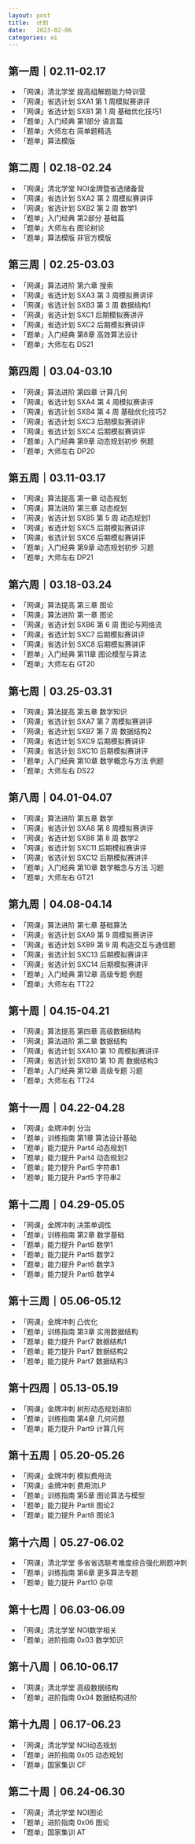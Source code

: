 ```yaml
---
layout: post
title:  计划
date:   2023-02-06
categories: oi
---
```


## 第一周｜02.11-02.17

*   「网课」清北学堂 提高组解题能力特训营
*   「网课」省选计划 SXA1 第 1 周模拟赛讲评
*   「网课」省选计划 SXB1 第 1 周 基础优化技巧1
*   「题单」入门经典 第1部分 语言篇
*   「题单」大师左右 简单题精选
*   「题单」算法模版

## 第二周｜02.18-02.24

*   「网课」清北学堂 NOI金牌暨省选储备营
*   「网课」省选计划 SXA2 第 2 周模拟赛讲评
*   「网课」省选计划 SXB2 第 2 周 数学1
*   「题单」入门经典 第2部分 基础篇
*   「题单」大师左右 图论树论
*   「题单」算法模版 非官方模版

## 第三周｜02.25-03.03

*   「网课」算法进阶 第六章 搜索
*   「网课」省选计划 SXA3 第 3 周模拟赛讲评
*   「网课」省选计划 SXB3 第 3 周 数据结构1
*   「网课」省选计划 SXC1 后期模拟赛讲评
*   「网课」省选计划 SXC2 后期模拟赛讲评
*   「题单」入门经典 第8章 高效算法设计
*   「题单」大师左右 DS21

## 第四周｜03.04-03.10

*   「网课」算法进阶 第四章 计算几何
*   「网课」省选计划 SXA4 第 4 周模拟赛讲评
*   「网课」省选计划 SXB4 第 4 周 基础优化技巧2
*   「网课」省选计划 SXC3 后期模拟赛讲评
*   「网课」省选计划 SXC4 后期模拟赛讲评
*   「题单」入门经典 第9章 动态规划初步 例题
*   「题单」大师左右 DP20

## 第五周｜03.11-03.17

*   「网课」算法提高 第一章 动态规划
*   「网课」算法进阶 第三章 动态规划
*   「网课」省选计划 SXB5 第 5 周 动态规划1
*   「网课」省选计划 SXC5 后期模拟赛讲评
*   「网课」省选计划 SXC6 后期模拟赛讲评
*   「题单」入门经典 第9章 动态规划初步 习题
*   「题单」大师左右 DP21

## 第六周｜03.18-03.24

*   「网课」算法提高 第三章 图论
*   「网课」算法进阶 第一章 图论
*   「网课」省选计划 SXB6 第 6 周 图论与网络流
*   「网课」省选计划 SXC7 后期模拟赛讲评
*   「网课」省选计划 SXC8 后期模拟赛讲评
*   「题单」入门经典 第11章 图论模型与算法
*   「题单」大师左右 GT20

## 第七周｜03.25-03.31

*   「网课」算法提高 第五章 数学知识
*   「网课」省选计划 SXA7 第 7 周模拟赛讲评
*   「网课」省选计划 SXB7 第 7 周 数据结构2
*   「网课」省选计划 SXC9 后期模拟赛讲评
*   「网课」省选计划 SXC10 后期模拟赛讲评
*   「题单」入门经典 第10章 数学概念与方法 例题
*   「题单」大师左右 DS22

## 第八周｜04.01-04.07

*   「网课」算法进阶 第五章 数学
*   「网课」省选计划 SXA8 第 8 周模拟赛讲评
*   「网课」省选计划 SXB8 第 8 周 数学2
*   「网课」省选计划 SXC11 后期模拟赛讲评
*   「网课」省选计划 SXC12 后期模拟赛讲评
*   「题单」入门经典 第10章 数学概念与方法 习题
*   「题单」大师左右 GT21

## 第九周｜04.08-04.14

*   「网课」算法进阶 第七章 基础算法
*   「网课」省选计划 SXA9 第 9 周模拟赛讲评
*   「网课」省选计划 SXB9 第 9 周 构造交互与通信题
*   「网课」省选计划 SXC13 后期模拟赛讲评
*   「网课」省选计划 SXC14 后期模拟赛讲评
*   「题单」入门经典 第12章 高级专题 例题
*   「题单」大师左右 TT22

## 第十周｜04.15-04.21

*   「网课」算法提高 第四章 高级数据结构
*   「网课」算法进阶 第二章 数据结构
*   「网课」省选计划 SXA10 第 10 周模拟赛讲评
*   「网课」省选计划 SXB10 第 10 周 数据结构3
*   「题单」入门经典 第12章 高级专题 习题
*   「题单」大师左右 TT24

## 第十一周｜04.22-04.28

*   「网课」金牌冲刺 分治
*   「题单」训练指南 第1章 算法设计基础
*   「题单」能力提升 Part4 动态规划1
*   「题单」能力提升 Part4 动态规划2
*   「题单」能力提升 Part5 字符串1
*   「题单」能力提升 Part5 字符串2

## 第十二周｜04.29-05.05

*   「网课」金牌冲刺 决策单调性
*   「题单」训练指南 第2章 数学基础
*   「题单」能力提升 Part6 数学1
*   「题单」能力提升 Part6 数学2
*   「题单」能力提升 Part6 数学3
*   「题单」能力提升 Part6 数学4

## 第十三周｜05.06-05.12

*   「网课」金牌冲刺 凸优化
*   「题单」训练指南 第3章 实用数据结构
*   「题单」能力提升 Part7 数据结构1
*   「题单」能力提升 Part7 数据结构2
*   「题单」能力提升 Part7 数据结构3

## 第十四周｜05.13-05.19

*   「网课」金牌冲刺 树形动态规划进阶
*   「题单」训练指南 第4章 几何问题
*   「题单」能力提升 Part9 计算几何

## 第十五周｜05.20-05.26

*   「网课」金牌冲刺 模拟费用流
*   「网课」金牌冲刺 费用流LP
*   「题单」训练指南 第5章 图论算法与模型
*   「题单」能力提升 Part8 图论2
*   「题单」能力提升 Part8 图论3

## 第十六周｜05.27-06.02

*   「网课」清北学堂 多省省选联考难度综合强化刷题冲刺
*   「题单」训练指南 第6章 更多算法专题
*   「题单」能力提升 Part10 杂项

## 第十七周｜06.03-06.09

*   「网课」清北学堂 NOI数学相关
*   「题单」进阶指南 0x03 数学知识

## 第十八周｜06.10-06.17

*   「网课」清北学堂 高级数据结构
*   「题单」进阶指南 0x04 数据结构进阶

## 第十九周｜06.17-06.23

*   「网课」清北学堂 NOI动态规划
*   「题单」进阶指南 0x05 动态规划
*   「题单」国家集训 CF

## 第二十周｜06.24-06.30

*   「网课」清北学堂 NOI图论
*   「题单」进阶指南 0x06 图论
*   「题单」国家集训 AT